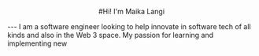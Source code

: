 <p style="text-align: center;">#Hi! I'm Maika Langi</p>
---
I am a software engineer looking to help innovate in software tech of all kinds and also in the Web 3 space. My passion for learning and implementing new
